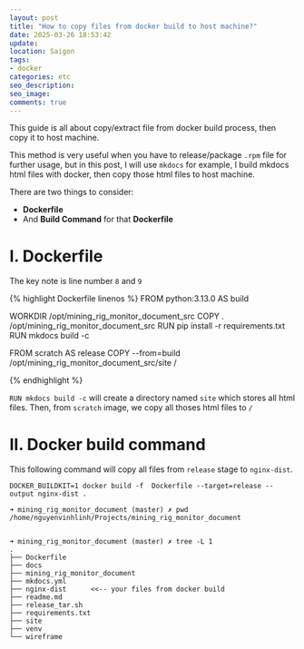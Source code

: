 ```yaml
---
layout: post
title: "How to copy files from docker build to host machine?"
date: 2025-03-26 18:53:42
update:
location: Saigon
tags:
- docker
categories: etc
seo_description:
seo_image:
comments: true
---
```

This guide is all about copy/extract file from docker build process, then copy it to host machine.

This method is very useful when you have to release/package `.rpm` file for further usage, but in this post,
I will use `mkdocs` for example, I build mkdocs html files with docker, then copy those html files to host
machine.

There are two things to consider:
- **Dockerfile**
- And **Build Command** for that **Dockerfile**

# I. Dockerfile
The key note is line number `8` and `9`

{% highlight Dockerfile linenos %}
FROM python:3.13.0 AS build

WORKDIR /opt/mining_rig_monitor_document_src
COPY . /opt/mining_rig_monitor_document_src
RUN pip install -r requirements.txt
RUN mkdocs build -c

FROM scratch AS release
COPY --from=build /opt/mining_rig_monitor_document_src/site /

{% endhighlight %}

`RUN mkdocs build -c` will create a directory named `site` which stores all html files. Then, from `scratch` image, we copy all thoses  html files to `/`

# II. Docker build command
This following command will copy all files from `release` stage to `nginx-dist`.

```shell
DOCKER_BUILDKIT=1 docker build -f  Dockerfile --target=release --output nginx-dist .
```

```text
➜ mining_rig_monitor_document (master) ✗ pwd
/home/nguyenvinhlinh/Projects/mining_rig_monitor_document


➜ mining_rig_monitor_document (master) ✗ tree -L 1
.
├── Dockerfile
├── docs
├── mining_rig_monitor_document
├── mkdocs.yml
├── nginx-dist      <<-- your files from docker build
├── readme.md
├── release_tar.sh
├── requirements.txt
├── site
├── venv
└── wireframe

```
